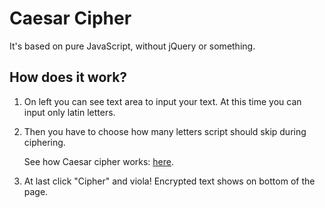 # Caesar Cipher
It's based on pure JavaScript, without jQuery or something.

## How does it work?
1. On left you can see text area to input your text. At this time you can input only latin letters.
2. Then you have to choose how many letters script should skip during ciphering.

   See how Caesar cipher works: [here](https://en.wikipedia.org/wiki/Caesar_cipher "Wikipedia").
   
 3. At last click "Cipher" and viola! Encrypted text shows on bottom of the page.

